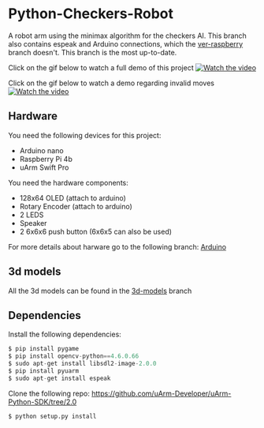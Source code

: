 # Python-Checkers-Robot
A robot arm using the minimax algorithm for the checkers AI.
This branch also contains espeak and Arduino connections, which the [ver-raspberry](https://github.com/Sabshine/Python-Checkers-Robot/tree/ver-raspberry) branch doesn't.
This branch is the most up-to-date.

Click on the gif below to watch a full demo of this project
[![Watch the video](https://github.com/Sabshine/Python-Checkers-Robot/blob/master/img/Demo_damrobot_1.gif)](https://youtu.be/F-rw_T0ELHk)

Click on the gif below to watch a demo regarding invalid moves
[![Watch the video](https://github.com/Sabshine/Python-Checkers-Robot/blob/master/img/Demo_damrobot_2.gif)]( https://youtu.be/5TMRmjDuwSk)

## Hardware
You need the following devices for this project: 
- Arduino nano
- Raspberry Pi 4b
- uArm Swift Pro 

You need the hardware components:
- 128x64 OLED (attach to arduino)
- Rotary Encoder (attach to arduino)
- 2 LEDS
- Speaker
- 2 6x6x6 push button (6x6x5 can also be used)

For more details about harware go to the following branch: [Arduino](https://github.com/Sabshine/Python-Checkers-Robot/tree/arduino)

## 3d models
All the 3d models can be found in the [3d-models](https://github.com/Sabshine/Python-Checkers-Robot/tree/3d-models) branch

## Dependencies
Install the following dependencies:
```Python
$ pip install pygame
$ pip install opencv-python==4.6.0.66
$ sudo apt-get install libsdl2-image-2.0.0
$ pip install pyuarm
$ sudo apt-get install espeak
```
Clone the following repo: https://github.com/uArm-Developer/uArm-Python-SDK/tree/2.0
```Python
$ python setup.py install
```